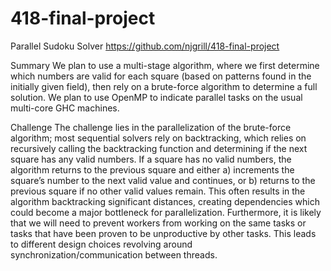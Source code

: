 # 418-final-project

Parallel Sudoku Solver
https://github.com/njgrill/418-final-project

Summary
We plan to use a multi-stage algorithm, where we first determine which numbers are valid for each square (based on patterns found in the initially given field), then rely on a brute-force algorithm to determine a full solution. We plan to use OpenMP to indicate parallel tasks on the usual multi-core GHC machines.


Challenge
The challenge lies in the parallelization of the brute-force algorithm; most sequential solvers rely on backtracking, which relies on recursively calling the backtracking function and determining if the next square has any valid numbers. If a square has no valid numbers, the algorithm returns to the previous square and either a) increments the square’s number to the next valid value and continues, or b) returns to the previous square if no other valid values remain. This often results in the algorithm backtracking significant distances, creating dependencies which could become a major bottleneck for parallelization.
Furthermore, it is likely that we will need to prevent workers from working on the same tasks or tasks that have been proven to be unproductive by other tasks. This leads to different design choices revolving around synchronization/communication between threads.
